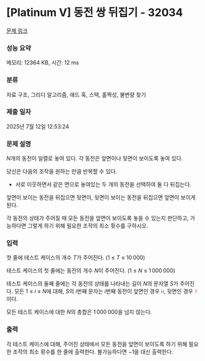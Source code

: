 # [Platinum V] 동전 쌍 뒤집기 - 32034 

[문제 링크](https://www.acmicpc.net/problem/32034) 

### 성능 요약

메모리: 12364 KB, 시간: 12 ms

### 분류

자료 구조, 그리디 알고리즘, 애드 혹, 스택, 홀짝성, 불변량 찾기

### 제출 일자

2025년 7월 12일 12:53:24

### 문제 설명

<p><em>N</em>개의 동전이 일렬로 놓여 있다. 각 동전은 앞면이나 뒷면이 보이도록 놓여 있다.</p>

<p>당신은 다음의 조작을 원하는 만큼 반복할 수 있다.</p>

<ul>
	<li>서로 이웃하면서 같은 면으로 놓여있는 두 개의 동전을 선택하여 둘 다 뒤집는다.</li>
</ul>

<p>앞면이 보이는 동전을 뒤집으면 뒷면이, 뒷면이 보이는 동전을 뒤집으면 앞면이 보이게 된다.</p>

<p>각 동전의 상태가 주어질 때 모든 동전을 앞면이 보이도록 놓을 수 있는지 판단하고, 가능하다면 그렇게 하기 위해 필요한 조작의 최소 횟수를 구하시오.</p>

### 입력 

 <p>첫 줄에 테스트 케이스의 개수 <em>T</em>가 주어진다. (1 ≤ <em>T</em> ≤ 10 000)</p>

<p>테스트 케이스의 첫 줄에는 동전의 개수 <em>N</em>이 주어진다. (1 ≤ <em>N</em> ≤ 1 000 000)</p>

<p>테스트 케이스의 둘째 줄에는 각 동전의 상태를 나타내는 길이 <em>N</em>의 문자열 <em>S</em>가 주어진다. 모든 1 ≤ <em>i</em> ≤ <em>N</em>에 대해, <em>S</em>의 <em>i</em>번째 문자는 <em>i</em>번째 동전이 앞면인 경우 <span style="color:#e74c3c;"><code>H</code></span>, 뒷면인 경우 <span style="color:#e74c3c;"><code>T</code></span>이다.</p>

<p>모든 테스트 케이스에 대한 <em>N</em>의 총합은 1 000 000을 넘지 않는다.</p>

### 출력 

 <p>각 테스트 케이스에 대해, 주어진 상태에서 모든 동전을 앞면이 보이도록 하기 위해 필요한 조작의 최소 횟수를 한 줄에 출력한다. 불가능하다면 −1을 대신 출력한다.</p>

